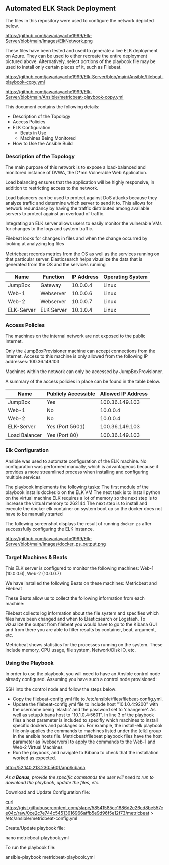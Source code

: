 ## Automated ELK Stack Deployment

The files in this repository were used to configure the network depicted below.

https://github.com/jawadayache1999/Elk-Server/blob/main/Images/ElkNetwork.png

These files have been tested and used to generate a live ELK deployment on Azure. They can be used to either recreate the entire deployment pictured above. Alternatively, select portions of the playbook file may be used to install only certain pieces of it, such as Filebeat.

https://github.com/jawadayache1999/Elk-Server/blob/main/Ansible/filebeat-playbook-copy.yml

https://github.com/jawadayache1999/Elk-Server/blob/main/Ansible/metricbeat-playbook-copy.yml

This document contains the following details:
- Description of the Topology
- Access Policies
- ELK Configuration
  - Beats in Use
  - Machines Being Monitored
- How to Use the Ansible Build


### Description of the Topology

The main purpose of this network is to expose a load-balanced and monitored instance of DVWA, the D*mn Vulnerable Web Application.

Load balancing ensures that the application will be highly responsive, in addition to restricting access to the network.

Load balancers can be used to protect against DoS attacks because they analyze traffic and determine which server to send it to.
This allows for network redundancy by having the traffic distributed among available servers to protect against an overload of traffic.

Integrating an ELK server allows users to easily monitor the vulnerable VMs for changes to the logs and system traffic.


Filebeat looks for changes in files and when the change occurred by looking at analyzing log files

Metricbeat records metrics from the OS as well as the services running on that particular server. Elasticsearch helps vizualize
the data that is generated from the OS and the services running


| Name       | Function   | IP Address | Operating System |
|------------|------------|------------|------------------|
| JumpBox    | Gateway    | 10.0.0.4   | Linux            |
| Web-1      | Webserver  | 10.0.0.6   | Linux            |
| Web-2      | Webserver  | 10.0.0.7   | Linux            |
| ELK-Server | ELK Server | 10.1.0.4   | Linux            |

### Access Policies

The machines on the internal network are not exposed to the public Internet. 

Only the JumpBoxProvisioner machine can accept connections from the Internet. Access to this machine is only allowed from the following IP addresses:
100.36.149.103

Machines within the network can only be accessed by JumpBoxProvisioner.

A summary of the access policies in place can be found in the table below.

| Name          | Publicly Accessible  | Allowed IP Address |
|---------------|----------------------|--------------------|
| JumpBox       | Yes                  | 100.36.149.103     |
| Web-1         | No                   | 10.0.0.4           |
| Web-2         | No                   | 10.0.0.4           |
| ELK-Server    | Yes (Port 5601)      | 100.36.149.103     |
| Load Balancer | Yes (Port 80)        | 100.36.149.103     |

### Elk Configuration

Ansible was used to automate configuration of the ELK machine. No configuration was performed manually, which is advantageous because it provides
a more streamlined process when installing and configuring multiple services

The playbook implements the following tasks:
The first module of the playbook installs docker.io on the ELK VM
The next task is to install python on the virtual machine
ELK requires a lot of memory so the next step is to increase the virtual memory to 262144
The next step is to install and execute the docker elk container on system boot up so the docker does not have to be manually started


The following screenshot displays the result of running `docker ps` after successfully configuring the ELK instance.

https://github.com/jawadayache1999/Elk-Server/blob/main/Images/docker_ps_output.png


### Target Machines & Beats
This ELK server is configured to monitor the following machines: Web-1 (10.0.0.6), Web-2 (10.0.0.7)

We have installed the following Beats on these machines: Metricbeat and Filebeat

These Beats allow us to collect the following information from each machine:

Filebeat collects log information about the file system and specifies which files have been changed and when to Elasticsearch or Logstash. To vizualize the output from filebeat you would have to go to the Kibana GUI and from there you are able to filter results by container, beat, argument, etc.

Metricbeat shows statistics for the processes running on the system. These include memory, CPU usage, file system, Network/Disk IO, etc.


### Using the Playbook
In order to use the playbook, you will need to have an Ansible control node already configured. Assuming you have such a control node provisioned: 

SSH into the control node and follow the steps below:
- Copy the filebeat-config.yml file to /etc/ansible/files/filebeat-config.yml.
- Update the filebeat-config.yml file to include host "10.1.0.4:9200" with the username being 'elastic' and the password set to 'changeme'.
As well as setup.kibana host to "10.1.0.4:5601". In line 3 of the playbook files a host parameter is included to specifiy which machines to install
specific dockers and packages on. For example, the install-elk playbook file only applies the commands to machines listed under the [elk] group in the
ansible hosts file. Metricbeat/filebeat playbook files have the host parameter as [webservers] to apply the commands to the Web-1 and Web-2 Virtual Machines
- Run the playbook, and navigate to Kibana to check that the installation worked as expected.

http://52.140.213.230:5601/app/kibana

_As a **Bonus**, provide the specific commands the user will need to run to download the playbook, update the files, etc._

Download and Update Configuration file:

curl https://gist.githubusercontent.com/slape/58541585cc1886d2e26cd8be557ce04c/raw/0ce2c7e744c54513616966affb5e9d96f5e12f73/metricbeat > /etc/ansible/metricbeat-config.yml

Create/Update playbook file:

nano metricbeat-playbook.yml

To run the playbook file:

ansible-playbook metricbeat-playbook.yml

